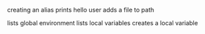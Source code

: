 creating an alias
prints hello user
adds a file to path

lists global environment
lists local variables
creates a local variable
